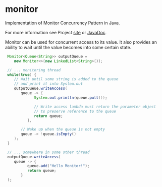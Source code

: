 # monitor

Implementation of Monitor Concurrency Pattern in Java.

For more information see Project [site](https://vfro.github.io/monitor) or [JavaDoc](https://vfro.github.io/monitor/apidocs/index.html).

Monitor can be used for concurrent access to its value. It also provides an ability to wait until the value becomes into some certain state.

```java
 Monitor<Queue<String>> outputQueue =
    new Monitor<>(new LinkedList<String>());

 // ... monitoring thread
 while(true) {
    // Wait until some string is added to the queue
    // and print it into System.out
    outputQueue.writeAccess(
       queue -> {
             System.out.println(queue.pull());

             // Write access lambda must return the parameter object
             // to preserve reference to the queue
             return queue;
          },

       // Wake up when the queue is not empty
       queue -> !queue.isEmpty()
    );
 }

 // ... somewhere in some other thread
 outputQueue.writeAccess(
    queue -> {
          queue.add("Hello Monitor!");
          return queue;
       }
 );
```
